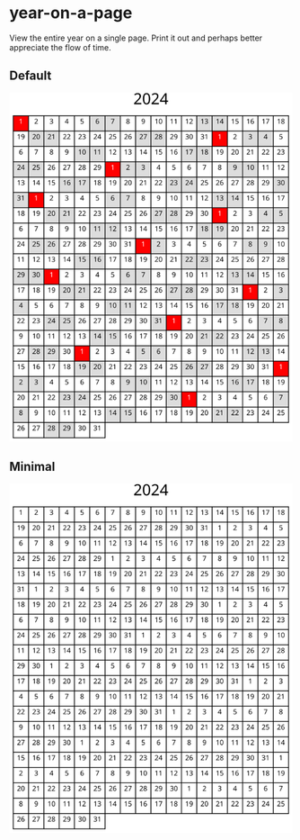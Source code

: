 # year-on-a-page

View the entire year on a single page. Print it out and perhaps better appreciate the flow of time.

## Default

![](renders/2024-default.svg)

## Minimal

![](renders/2024-minimal.svg)
